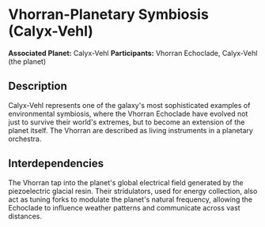 # Vhorran-Planetary Symbiosis (Calyx-Vehl)

**Associated Planet:** Calyx-Vehl
**Participants:** Vhorran Echoclade, Calyx-Vehl (the planet)

## Description
Calyx-Vehl represents one of the galaxy's most sophisticated examples of environmental symbiosis, where the Vhorran Echoclade have evolved not just to survive their world's extremes, but to become an extension of the planet itself. The Vhorran are described as living instruments in a planetary orchestra.

## Interdependencies
The Vhorran tap into the planet's global electrical field generated by the piezoelectric glacial resin. Their stridulators, used for energy collection, also act as tuning forks to modulate the planet's natural frequency, allowing the Echoclade to influence weather patterns and communicate across vast distances. 